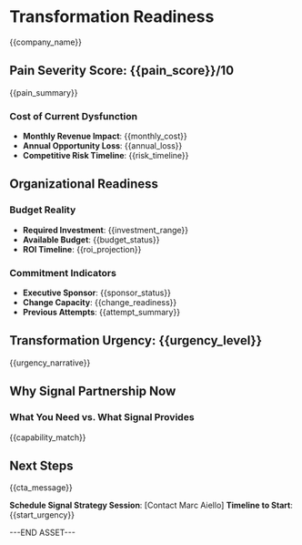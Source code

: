 # Transformation Readiness
{{company_name}}

## Pain Severity Score: {{pain_score}}/10
{{pain_summary}}

### Cost of Current Dysfunction
- **Monthly Revenue Impact**: {{monthly_cost}}
- **Annual Opportunity Loss**: {{annual_loss}}
- **Competitive Risk Timeline**: {{risk_timeline}}

## Organizational Readiness

### Budget Reality
- **Required Investment**: {{investment_range}}
- **Available Budget**: {{budget_status}}
- **ROI Timeline**: {{roi_projection}}

### Commitment Indicators
- **Executive Sponsor**: {{sponsor_status}}
- **Change Capacity**: {{change_readiness}}
- **Previous Attempts**: {{attempt_summary}}

## Transformation Urgency: {{urgency_level}}
{{urgency_narrative}}

## Why Signal Partnership Now

### What You Need vs. What Signal Provides
{{capability_match}}

## Next Steps
{{cta_message}}

**Schedule Signal Strategy Session**: [Contact Marc Aiello]
**Timeline to Start**: {{start_urgency}}

---END ASSET---